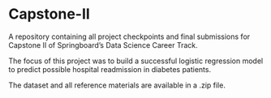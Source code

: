 # Capstone-II
A repository containing all project checkpoints and final submissions for Capstone II of Springboard’s Data Science Career Track.

The focus of this project was to build a successful logistic regression model to predict possible hospital readmission in diabetes patients.

The dataset and all reference materials are available in a .zip file.
